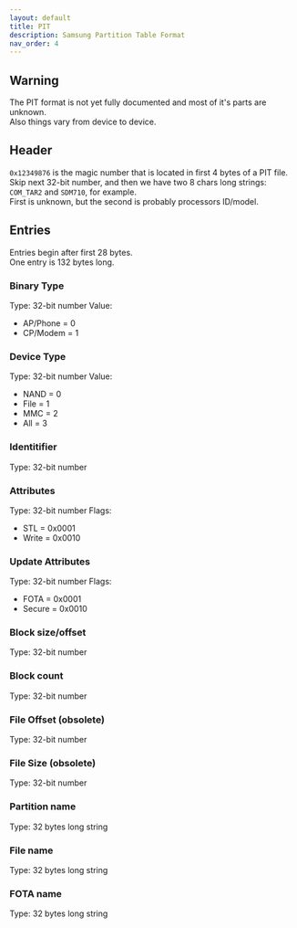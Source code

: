 ```yaml
---
layout: default
title: PIT
description: Samsung Partition Table Format
nav_order: 4
---
```


## Warning
The PIT format is not yet fully documented and most of it's parts are unknown. \
Also things vary from device to device.

## Header
`0x12349876` is the magic number that is located in first 4 bytes of a PIT file. \
Skip next 32-bit number, and then we have two 8 chars long strings: `COM_TAR2` and `SDM710`, for example. \
First is unknown, but the second is probably processors ID/model.

## Entries
Entries begin after first 28 bytes. \
One entry is 132 bytes long.
### Binary Type
Type: 32-bit number
Value: 
* AP/Phone = 0
* CP/Modem = 1

### Device Type
Type: 32-bit number
Value:
* NAND = 0
* File = 1
* MMC = 2
* All = 3

### Identitifier
Type: 32-bit number
### Attributes
Type: 32-bit number
Flags:
* STL = 0x0001
* Write = 0x0010

### Update Attributes
Type: 32-bit number
Flags:
* FOTA = 0x0001
* Secure = 0x0010

### Block size/offset
Type: 32-bit number
### Block count
Type: 32-bit number
### File Offset (obsolete)
Type: 32-bit number
### File Size (obsolete)
Type: 32-bit number
### Partition name
Type: 32 bytes long string
### File name
Type: 32 bytes long string
### FOTA name
Type: 32 bytes long string
